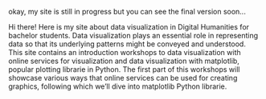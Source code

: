 okay, my site is still in progress but you can see the final version soon...

Hi there!
Here is my site about data visualization in Digital Humanities for bachelor students.
Data visualization plays an essential role in representing data so that its underlying patterns might be conveyed and understood. This site contains an introduction workshops to data visualization with online services for visualization and data visualization with matplotlib, popular plotting librarie in Python.
The first part of this workshops will showcase various ways that online services can be used for creating graphics, following which we’ll dive into matplotlib Python librarie.
